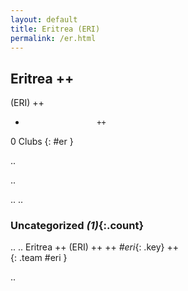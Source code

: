 ```yaml
---
layout: default
title: Eritrea (ERI)
permalink: /er.html
---
```



## Eritrea   ++
(ERI)  ++
-                     ++
0 Clubs
{: #er }


.. 




.. 




.. 
.. 


### Uncategorized _(1)_{:.count}


..
..
Eritrea  ++
 (ERI) ++
 ++
_#eri_{: .key} ++
<br>
{: .team #eri }




.. 
 
